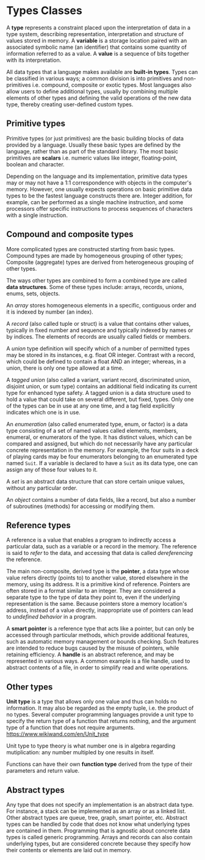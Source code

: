 # Types Classes

A **type** represents a constraint placed upon the interpretation of data in a type system, describing representation, interpretation and structure of values stored in memory. A **variable** is a storage location paired with an associated symbolic name (an identifier) that contains some quantity of information referred to as a value. A **value** is a sequence of bits together with its interpretation.

All data types that a language makes available are **built-in types**. Types can be classified in various ways; a common division is into primitives and non-primitives i.e. compound, composite or exotic types. Most languages also allow users to define additional types, usually by combining multiple elements of other types and defining the valid operations of the new data type, thereby creating user-defined custom types.


## Primitive types
Primitive types (or just primitives) are the basic building blocks of data provided by a language. Usually these basic types are defined by the language, rather than as part of the standard library. The most basic primitives are **scalars** i.e. numeric values like integer, floating-point, boolean and character. 

Depending on the language and its implementation, primitive data types may or may not have a 1:1 correspondence with objects in the computer's memory. However, one usually expects operations on basic primitive data types to be the fastest language constructs there are. Integer addition, for example, can be performed as a single machine instruction, and some processors offer specific instructions to process sequences of characters with a single instruction. 


## Compound and composite types
More complicated types are constructed starting from basic types. Compound types are made by homogeneous grouping of other types; Composite (aggregate) types are derived from heterogeneous grouping of other types. 

The ways other types are combined to form a combined type are called **data structures**. Some of these types include: arrays, records, unions, enums, sets, objects.

An *array* stores homogeneous elements in a specific, contiguous order and it is indexed by number (an index).

A *record* (also called tuple or struct) is a value that contains other values, typically in fixed number and sequence and typically indexed by names or by indices. The elements of records are usually called fields or members.

A *union* type definition will specify which of a number of permitted types may be stored in its instances, e.g. float OR integer. Contrast with a record, which could be defined to contain a float AND an integer; whereas, in a union, there is only one type allowed at a time.

A *tagged union* (also called a variant, variant record, discriminated union, disjoint union, or sum type) contains an additional field indicating its current type for enhanced type safety. A tagged union is a data structure used to hold a value that could take on several different, but fixed, types. Only one of the types can be in use at any one time, and a tag field explicitly indicates which one is in use.

An *enumeration* (also called enumerated type, enum, or factor) is a data type consisting of a set of named values called elements, members, enumeral, or enumerators of the type. It has distinct values, which can be compared and assigned, but which do not necessarily have any particular concrete representation in the memory. For example, the four suits in a deck of playing cards may be four enumerators belonging to an enumerated type named `Suit`. If a variable is declared to have a `Suit` as its data type, one can assign any of those four values to it.

A *set* is an abstract data structure that can store certain unique values, without any particular order.

An *object* contains a number of data fields, like a record, but also a number of subroutines (methods) for accessing or modifying them.


## Reference types
A reference is a value that enables a program to indirectly access a particular data, such as a variable or a record in the memory. The reference is said to *refer* to the data, and accessing that data is called *dereferencing* the reference.

The main non-composite, derived type is the **pointer**, a data type whose value refers directly (points to) to another value, stored elsewhere in the memory, using its address. It is a primitive kind of reference. Pointers are often stored in a format similar to an integer. They are considered a separate type to the type of data they point to, even if the underlying representation is the same. Because pointers store a memory location's address, instead of a value directly, inappropriate use of pointers can lead to *undefined behavior* in a program. 

A **smart pointer** is a reference type that acts like a pointer, but can only be accessed through particular methods, which provide additional features, such as automatic memory management or bounds checking. Such features are intended to reduce bugs caused by the misuse of pointers, while retaining efficiency. A **handle** is an abstract reference, and may be represented in various ways. A common example is a file handle, used to abstract contents of a file, in order to simplify read and write operations.


## Other types
**Unit type** is a type that allows only one value and thus can holds no information. It may also be regarded as the empty tuple, i.e. the product of no types. Several computer programming languages provide a unit type to specify the return type of a function that returns nothing, and the argument type of a function that does not require arguments.
https://www.wikiwand.com/en/Unit_type

Unit type to type theory is what number one is in algebra regarding mutiplication: any number multipled by one results in itself. 



Functions can have their own **function type** derived from the type of their parameters and return value.


## Abstract types
Any type that does not specify an implementation is an abstract data type. For instance, a stack can be implemented as an array or as a linked list. Other abstract types are queue, tree, graph, smart pointer, etc. Abstract types can be handled by code that does not know what underlying types are contained in them. Programming that is agnostic about concrete data types is called generic programming. Arrays and records can also contain underlying types, but are considered concrete because they specify how their contents or elements are laid out in memory.
